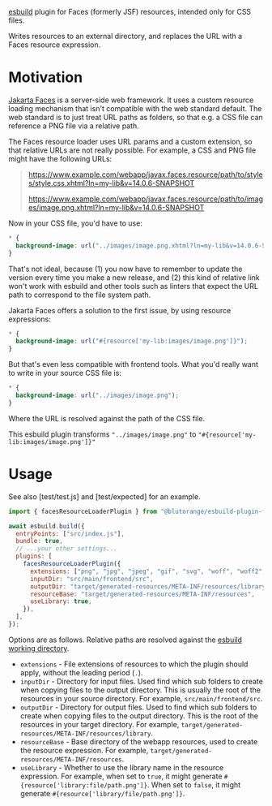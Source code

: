 [esbuild](https://esbuild.github.io/) plugin for Faces (formerly JSF) resources,
intended only for CSS files.

Writes resources to an external directory, and replaces the URL with a Faces
resource expression.

# Motivation

[Jakarta Faces](https://en.wikipedia.org/wiki/Jakarta_Faces) is a server-side
web framework. It uses a custom resource loading mechanism that isn't compatible
with the web standard default. The web standard is to just treat URL paths as
folders, so that e.g. a CSS file can reference a PNG file via a relative path.

The Faces resource loader uses URL params and a custom extension, so that relative
URLs are not really possible. For example, a CSS and PNG file might have the
following URLs:

> https://www.example.com/webapp/javax.faces.resource/path/to/styles/style.css.xhtml?ln=my-lib&v=14.0.6-SNAPSHOT
>
> https://www.example.com/webapp/javax.faces.resource/path/to/images/image.png.xhtml?ln=my-lib&v=14.0.6-SNAPSHOT

Now in your CSS file, you'd have to use:

```css
* {
  background-image: url("../images/image.png.xhtml?ln=my-lib&v=14.0.6-SNAPSHOT");
}
```

That's not ideal, because (1) you now have to remember to update the version 
every time you make a new release, and (2) this kind of relative link won't work
with esbuild and other tools such as linters that expect the URL path to
correspond to the file system path.

Jakarta Faces offers a solution to the first issue, by using resource expressions:

```css
* {
  background-image: url("#{resource['my-lib:images/image.png']}");
}
```

But that's even less compatible with frontend tools. What you'd really want to
write in your source CSS file is:

```css
* {
  background-image: url("../images/image.png");
}
```

Where the URL is resolved against the path of the CSS file.

This esbuild plugin transforms `"../images/image.png"` to `"#{resource['my-lib:images/image.png']}"`

# Usage

See also [test/test.js] and [test/expected] for an example.

```js
import { facesResourceLoaderPlugin } from "@blutorange/esbuild-plugin-faces-resource-loader";

await esbuild.build({
  entryPoints: ["src/index.js"],
  bundle: true,
  // ...your other settings...
  plugins: [
    facesResourceLoaderPlugin({
      extensions: ["png", "jpg", "jpeg", "gif", "svg", "woff", "woff2", "ttf", "eot"],
      inputDir: "src/main/frontend/src",
      outputDir: "target/generated-resources/META-INF/resources/library",
      resourceBase: "target/generated-resources/META-INF/resources",
      useLibrary: true,
    }),
  ],
});
```

Options are as follows. Relative paths are resolved against the
[esbuild working directory](https://esbuild.github.io/api/#working-directory).

* `extensions` - File extensions of resources to which the plugin should apply,
without the leading period (`.`).
* `inputDir` - Directory for input files. Used find which sub folders to create
when copying files to the output directory. This is usually the root of the
resources in your source directory. For example, `src/main/frontend/src`.
* `outputDir` - Directory for output files. Used to find which sub folders to
create when copying files to the output directory. This is the root of the
resources  in your target directory. For example,
`target/generated-resources/META-INF/resources/library`.
* `resourceBase` - Base directory of the webapp resources, used to create the
resource expression. For example,
`target/generated-resources/META-INF/resources`.
* `useLibrary` - Whether to use the library name in the resource expression. For
example, when set to `true`, it might generate
`#{resource['library:file/path.png']}`. When set to `false`, it might generate
`#{resource['library/file/path.png']}`.